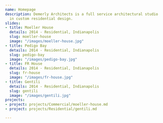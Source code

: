 ```yaml
---
name: Homepage
description: Demerly Architects is a full service architectural studio specializing
  in custom residential design.
slides:
- title: Moeller House
  details: 2014 - Residential, Indianapolis
  slug: moeller-house
  image: "/images/moeller-house.jpg"
- title: Pedigo Bay
  details: 2014 - Residential, Indianapolis
  slug: pedigo-bay
  image: "/images/pedigo-bay.jpg"
- title: FR House
  details: 2014 - Residential, Indianapolis
  slug: fr-house
  image: "/images/fr-house.jpg"
- title: Gentili
  details: 2014 - Residential, Indianapolis
  slug: gentili
  image: "/images/gentili.jpg"
projects:
- project: projects/Commercial/moeller-house.md
- project: projects/Residential/gentili.md

---
```

